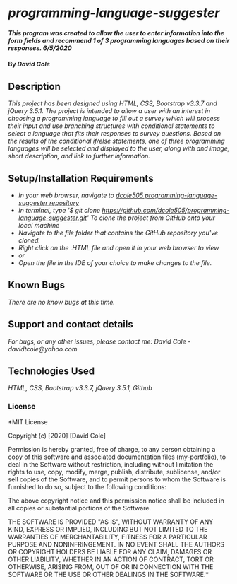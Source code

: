 # _programming-language-suggester_

#### _This program was created to allow the user to enter information into the form fields and recommend 1 of 3 programming languages based on their responses. 6/5/2020_

#### By _**David Cole**_

## Description

_This project has been designed using HTML, CSS, Bootstrap v3.3.7 and jQuery 3.5.1. The project is intended to allow a user with an interest in choosing a programming language to fill out a survey which will process their input and use branching structures with conditional statements to select a language that fits their responses to survey questions. Based on the results of the
conditional if/else statements, one of three programming languages will be selected and displayed to the user, along with and image, short description, and link to further information._

## Setup/Installation Requirements

* _In your web browser, navigate to [dcole505 programming-language-suggester repository](https://github.com/dcole505/programming-language-suggester)_
* _In terminal, type '$ git clone https://github.com/dcole505/programming-language-suggester.git' To clone the project from GitHub onto your local machine_
* _Navigate to the file folder that contains the GitHub repository you've cloned._
* _Right click on the .HTML file and open it in your web browser to view_
* _or_
* _Open the file in the IDE of your choice to make changes to the file._


## Known Bugs

_There are no know bugs at this time._

## Support and contact details

_For bugs, or any other issues, please contact me: David Cole - davidtcole@yahoo.com_

## Technologies Used

_HTML, CSS, Bootstrap v3.3.7, jQuery 3.5.1, Github_

### License

*MIT License

Copyright (c) [2020] [David Cole]

Permission is hereby granted, free of charge, to any person obtaining a copy
of this software and associated documentation files (my-portfolio), to deal
in the Software without restriction, including without limitation the rights
to use, copy, modify, merge, publish, distribute, sublicense, and/or sell
copies of the Software, and to permit persons to whom the Software is
furnished to do so, subject to the following conditions:

The above copyright notice and this permission notice shall be included in all
copies or substantial portions of the Software.

THE SOFTWARE IS PROVIDED "AS IS", WITHOUT WARRANTY OF ANY KIND, EXPRESS OR
IMPLIED, INCLUDING BUT NOT LIMITED TO THE WARRANTIES OF MERCHANTABILITY,
FITNESS FOR A PARTICULAR PURPOSE AND NONINFRINGEMENT. IN NO EVENT SHALL THE
AUTHORS OR COPYRIGHT HOLDERS BE LIABLE FOR ANY CLAIM, DAMAGES OR OTHER
LIABILITY, WHETHER IN AN ACTION OF CONTRACT, TORT OR OTHERWISE, ARISING FROM,
OUT OF OR IN CONNECTION WITH THE SOFTWARE OR THE USE OR OTHER DEALINGS IN THE
SOFTWARE.*